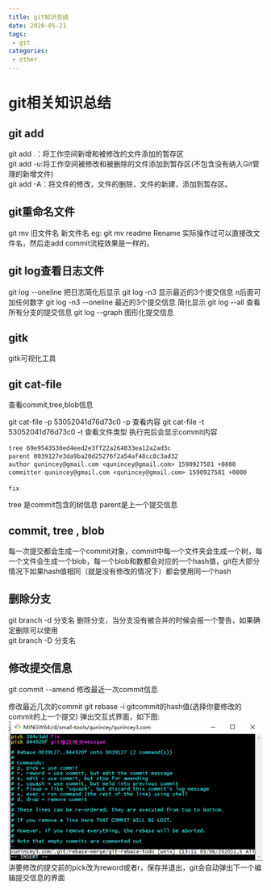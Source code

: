 ```yaml
---
title: git知识总结
date: 2020-05-21
tags:
 - git
categories:
 - other
---
```


# git相关知识总结

## git add

git add .：将工作空间新增和被修改的文件添加的暂存区   
git add -u:将工作空间被修改和被删除的文件添加到暂存区(不包含没有纳入Git管理的新增文件)   
git add -A：将文件的修改，文件的删除，文件的新建，添加到暂存区。

## git重命名文件

 git mv 旧文件名 新文件名 eg:  git mv readme Rename 
 实际操作过可以直接改文件名，然后走add  commit流程效果是一样的。


## git log查看日志文件

git log --oneline 把日志简化后显示
git log -n3 显示最近的3个提交信息  n后面可加任何数字
git log -n3 --oneline 最近的3个提交信息  简化显示
git log --all 查看所有分支的提交信息
git log --graph 图形化提交信息

## gitk
gitk可视化工具

## git cat-file
查看commit,tree,blob信息

git cat-file -p 53052041d76d73c0 -p 查看内容
git cat-file -t 53052041d76d73c0 -t 查看文件类型
执行完后会显示commit内容
```
tree 69e9543530ed4eed2e3ff22a264033ea12a2ad3c
parent 0039127e3da9ba20d25276f2a54af48cc8c3ad32
author qunincey@gmail.com <qunincey@gmail.com> 1590927581 +0800
committer qunincey@gmail.com <qunincey@gmail.com> 1590927581 +0800

fix
```
tree 是commit包含的树信息 parent是上一个提交信息

## commit, tree , blob
每一次提交都会生成一个commit对象，commit中每一个文件夹会生成一个树，每一个文件会生成一个blob，每一个blob和数都会对应的一个hash值，git在大部分情况下如果hash值相同（就是没有修改的情况下）都会使用同一个hash

## 删除分支

git branch -d 分支名 删除分支，当分支没有被合并的时候会报一个警告，如果确定删除可以使用   
git branch -D 分支名

## 修改提交信息

git commit --amend 修改最近一次commit信息

修改最近几次的commit
git rebase -i gitcommit的hash值(选择你要修改的commit的上一个提交)
弹出交互式界面，如下图:    
![alt](../other/image/git-rebase.png)   
讲要修改的提交前的pick改为reword或者r，保存并退出，git会自动弹出下一个编辑提交信息的界面

